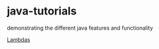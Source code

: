 # java-tutorials
demonstrating the different java features and functionality

[Lambdas](src/test/java/lambda/README.md)